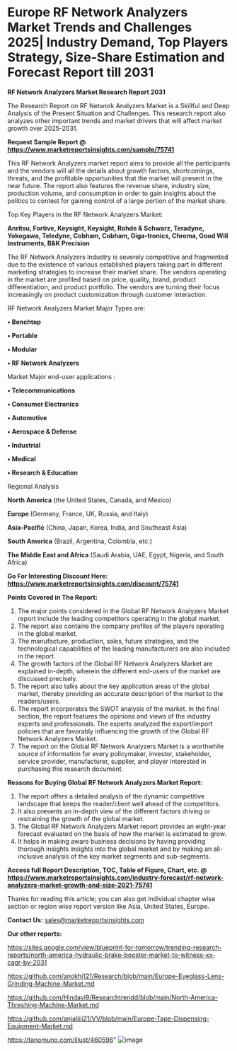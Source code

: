  # Europe RF Network Analyzers Market Trends and Challenges 2025| Industry Demand, Top Players Strategy, Size-Share Estimation and Forecast Report till 2031

<strong>RF Network Analyzers Market Research Report 2031</strong>

The Research Report on RF Network Analyzers Market is a Skillful and Deep Analysis of the Present Situation and Challenges. This research report also analyzes other important trends and market drivers that will affect market growth over 2025-2031.

<strong>Request Sample Report @ <a href=https://www.marketreportsinsights.com/sample/75741>https://www.marketreportsinsights.com/sample/75741</a></strong>

This RF Network Analyzers market report aims to provide all the participants and the vendors will all the details about growth factors, shortcomings, threats, and the profitable opportunities that the market will present in the near future. The report also features the revenue share, industry size, production volume, and consumption in order to gain insights about the politics to contest for gaining control of a large portion of the market share.

Top Key Players in the RF Network Analyzers Market:

<strong>Anritsu, Fortive, Keysight, Keysight, Rohde & Schwarz, Teradyne, Yokogawa, Teledyne, Cobham, Cobham, Giga-tronics, Chroma, Good Will Instruments, B&K Precision</strong>

The RF Network Analyzers Industry is severely competitive and fragmented due to the existence of various established players taking part in different marketing strategies to increase their market share. The vendors operating in the market are profiled based on price, quality, brand, product differentiation, and product portfolio. The vendors are turning their focus increasingly on product customization through customer interaction.

RF Network Analyzers Market Major Types are:

<strong>• Benchtop

• Portable

• Modular

• RF Network Analyzers</strong>

Market Major end-user applications :

<strong>• Telecommunications

• Consumer Electronics

• Automotive

• Aerospace & Defense

• Industrial

• Medical

• Research & Education</strong>

Regional Analysis

</u><strong><b>North America</b></strong> (the United States, Canada, and Mexico)

<strong><b>Europe </b></strong>(Germany, France, UK, Russia, and Italy)

<strong><b>Asia-Pacific</b></strong> (China, Japan, Korea, India, and Southeast Asia)

<strong><b>South America</b></strong> (Brazil, Argentina, Colombia, etc.)

<strong><b>The Middle East and Africa</b></strong> (Saudi Arabia, UAE, Egypt, Nigeria, and South Africa)

<strong>Go For Interesting Discount Here: <a href=https://www.marketreportsinsights.com/discount/75741>https://www.marketreportsinsights.com/discount/75741</a></strong>

<strong>Points Covered in The Report:</strong>
<ol>
  <li>The major points considered in the Global RF Network Analyzers Market report include the leading competitors operating in the global market.</li>
  <li>The report also contains the company profiles of the players operating in the global market.</li>
  <li>The manufacture, production, sales, future strategies, and the technological capabilities of the leading manufacturers are also included in the report.</li>
  <li>The growth factors of the Global RF Network Analyzers Market are explained in-depth, wherein the different end-users of the market are discussed precisely.</li>
  <li>The report also talks about the key application areas of the global market, thereby providing an accurate description of the market to the readers/users.</li>
  <li>The report incorporates the SWOT analysis of the market. In the final section, the report features the opinions and views of the industry experts and professionals. The experts analyzed the export/import policies that are favorably influencing the growth of the Global RF Network Analyzers Market.</li>
  <li>The report on the Global RF Network Analyzers Market is a worthwhile source of information for every policymaker, investor, stakeholder, service provider, manufacturer, supplier, and player interested in purchasing this research document.</li>
</ol>
<strong>Reasons for Buying Global RF Network Analyzers Market Report:</strong>

<ol>
  <li>The report offers a detailed analysis of the dynamic competitive landscape that keeps the reader/client well ahead of the competitors.</li>
  <li>It also presents an in-depth view of the different factors driving or restraining the growth of the global market.</li>
  <li>The Global RF Network Analyzers Market report provides an eight-year forecast evaluated on the basis of how the market is estimated to grow.</li>
  <li>It helps in making aware business decisions by having providing thorough insights insights into the global market and by making an all-inclusive analysis of the key market segments and sub-segments.</li>
</ol>
<strong>Access full Report Description, TOC, Table of Figure, Chart, etc. @ <a href=https://www.marketreportsinsights.com/industry-forecast/rf-network-analyzers-market-growth-and-size-2021-75741>https://www.marketreportsinsights.com/industry-forecast/rf-network-analyzers-market-growth-and-size-2021-75741</a></strong>


Thanks for reading this article; you can also get individual chapter wise section or region wise report version like Asia, United States, Europe.

<strong>Contact Us:</strong>
sales@marketreportsinsights.com

<strong>Our other reports:</strong>

<a href=https://sites.google.com/view/blueprint-for-tomorrow/trending-research-reports/north-america-hydraulic-brake-booster-market-to-witness-xx-cagr-by-2031>https://sites.google.com/view/blueprint-for-tomorrow/trending-research-reports/north-america-hydraulic-brake-booster-market-to-witness-xx-cagr-by-2031</a>

<a href=https://github.com/anokhi121/Research/blob/main/Europe-Eyeglass-Lens-Grinding-Machine-Market.md>https://github.com/anokhi121/Research/blob/main/Europe-Eyeglass-Lens-Grinding-Machine-Market.md</a>

<a href=https://github.com/Hindavi9/Researchtrendd/blob/main/North-America-Threshing-Machine-Market.md>https://github.com/Hindavi9/Researchtrendd/blob/main/North-America-Threshing-Machine-Market.md</a>

<a href=https://github.com/anjaliiii21/VV/blob/main/Europe-Tape-Dispensing-Equipment-Market.md>https://github.com/anjaliiii21/VV/blob/main/Europe-Tape-Dispensing-Equipment-Market.md</a>

<a href=https://tanomuno.com/illust/460596>https://tanomuno.com/illust/460596</a>"
![image](https://github.com/user-attachments/assets/a5b17edf-9931-4003-9cc2-a7ebdfd86a7a)
